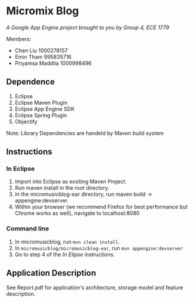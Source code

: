 Micromix Blog
=============

_A Google App Engine project brought to you by Group 4, ECE 1779_

Members:
- Chen Liu                      1000278157
- Emin Tham                     995835716
- Priyamsa Maddila              1000998496


Dependence
----------

1. Eclipse
2. Eclipse Maven Plugin
3. Eclipse App Engine SDK
4. Eclipse Spring Plugin
5. Objectify

Note: Library Dependencies are handeld by Maven build system

Instructions
------------

### In Eclipse
1. Import into Eclipse as exsiting Maven Project.
2. Run maven install in the root directory.
3. In the micromusicblog-ear directory, run maven build -> appengine:devserver.
4. Within your browser (we recommend Firefox for best performance but Chrome 
   works as well), navigate to localhost:8080

### Command line
1. In micromusicblog, run `mvn clean install`.
2. In `micromusicblog/micromusicblog-ear`, run `mvn appengine:devserver`
3. Go to step 4 of the _In Elipse_ instructions.

Application Description
------------

See Report.pdf for application's architecture, storage model and feature description.
